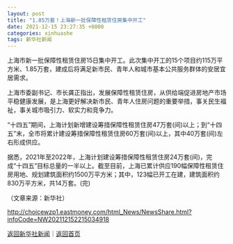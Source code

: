 ```yaml
---
layout: post
title: "1.85万套！上海新一批保障性租赁住房集中开工"
date: 2021-12-15 23:27:35 +0800
categories: xinhuashe
tags: 新华社新闻
---
```

<p>上海市新一批保障性租赁住房15日集中开工。此次集中开工的15个项目约115万平方米、1.85万套，建成后将满足新市民、青年人和城市基本公共服务群体的安居宜居需求。</p>
 <p>上海市委副书记、市长龚正指出，发展保障性租赁住房，从供给端促进房地产市场平稳健康发展，是上海更好解决新市民、青年人住房问题的重要举措，事关民生福祉，事关城市吸引力、软实力和竞争力。</p>
 <p>“十四五”期间，上海计划新增建设筹措保障性租赁住房47万套(间)以上；到“十四五”末，全市将累计建设筹措保障性租赁住房60万套(间)以上，其中40万套(间)左右形成供应。</p>
 <p>据悉，2021年至2022年，上海计划建设筹措保障性租赁住房24万套(间)，完成“十四五”目标总量的一半以上。截至目前，上海已累计供应190幅保障性租赁住房用地、规划建筑面积约1500万平方米；其中，123幅已开工在建，建筑面积约830万平方米，共14万套。(完)</p><p class="em_media">（文章来源：新华社）</p>

<http://choicewzp1.eastmoney.com/html_News/NewsShare.html?infoCode=NW202112152215034918>

[返回新华社新闻](//finews.withounder.com/category/xinhuashe.html)｜[返回首页](//finews.withounder.com/)